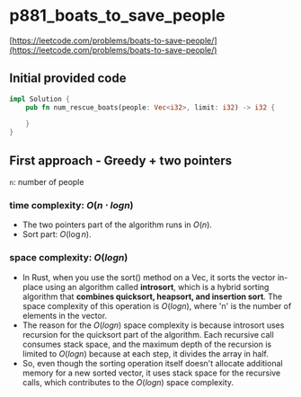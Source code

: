 # p881_boats_to_save_people
[https://leetcode.com/problems/boats-to-save-people/](https://leetcode.com/problems/boats-to-save-people/)

## Initial provided code
```Rust
impl Solution {
    pub fn num_rescue_boats(people: Vec<i32>, limit: i32) -> i32 {
        
    }
}
```

## First approach - Greedy + two pointers

`n`: number of people
 
### time complexity: $O(n \cdot log n)$
- The two pointers part of the algorithm runs in $O(n)$.
- Sort part: $O(\log n)$.
  
### space complexity: $O(log n)$
- In Rust, when you use the sort() method on a Vec<i32>, it sorts the vector in-place using an algorithm called **introsort**, which is a hybrid sorting algorithm that **combines quicksort, heapsort, and insertion sort**. The space complexity of this operation is $O(log n)$, where 'n' is the number of elements in the vector.
- The reason for the $O(log n)$ space complexity is because introsort uses recursion for the quicksort part of the algorithm. Each recursive call consumes stack space, and the maximum depth of the recursion is limited to $O(log n)$ because at each step, it divides the array in half.
- So, even though the sorting operation itself doesn't allocate additional memory for a new sorted vector, it uses stack space for the recursive calls, which contributes to the $O(log n)$ space complexity.






